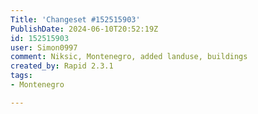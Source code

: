 ```yaml
---
Title: 'Changeset #152515903'
PublishDate: 2024-06-10T20:52:19Z
id: 152515903
user: Simon0997
comment: Niksic, Montenegro, added landuse, buildings
created_by: Rapid 2.3.1
tags:
- Montenegro

---
```

